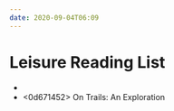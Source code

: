 ```yaml
---
date: 2020-09-04T06:09
---
```


# Leisure Reading List
- <bf954300>
- <0d671452> On Trails: An Exploration
